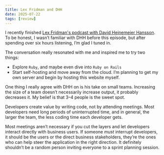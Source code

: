 ```yaml
---
title: Lex Fridman and DHH
date: 2025-07-22
tags: [review]
---
```


I recently finished [Lex Fridman's podcast with David Heinemeier Hansson](https://www.youtube.com/watch?v=vagyIcmIGOQ&ab_channel=LexFridman).  To be honest, I wasn’t familiar with DHH before this episode, but after spending over six hours listening, I’m glad I tuned in.

The conversation really resonated with me and inspired me to try two things:

- Explore `Ruby`, and maybe even dive into `Ruby on Rails`
- Start self-hosting and move away from the cloud. I’m planning to get my own server and begin by hosting this website myself.

One thing I really agree with DHH on is his take on small teams. Increasing the size of a team doesn’t necessarily increase output, it probably decreases it. My belief is that 3–4 people is the sweet spot.

Developers create value by writing code, not by attending meetings. Most developers need long periods of uninterrupted time, and in general, the larger the team, the less coding time each developer gets.

Most meetings aren’t necessary if you cut the layers and let developers interact directly with business users. If someone *must* interrupt developers, it should be the users or the direct business stakeholders, they’re the ones who can help steer the application in the right direction. It definitely shouldn’t be a random person inviting everyone to a sprint planning session.
